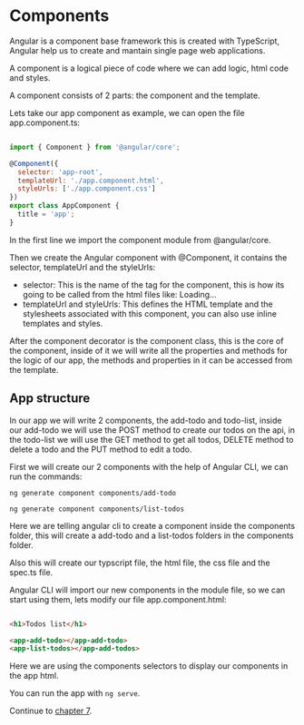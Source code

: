 # Components

Angular is a component base framework this is created with TypeScript, Angular help us to create and mantain single page web applications.

A component is a logical piece of code where we can add logic, html code and styles.

A component consists of 2 parts: the component and the template.

Lets take our app component as example, we can open the file app.component.ts:

```javascript

import { Component } from '@angular/core';

@Component({
  selector: 'app-root',
  templateUrl: './app.component.html',
  styleUrls: ['./app.component.css']
})
export class AppComponent {
  title = 'app';
}

```

In the first line we import the component module from @angular/core.

Then we create the Angular component with @Component, it contains the selector, templateUrl and the styleUrls:

* selector: This is the name of the tag for the component, this is how its going to be called from the html files like: <app-root>Loading...</app-root>
* templateUrl and styleUrls: This defines the HTML template and the stylesheets associated with this component, you can also use inline templates and styles.

After the component decorator is the component class, this is the core of the component, inside of it we will write all the properties and methods for the logic of our app, the methods and properties in it can be accessed from the template.

## App structure

In our app we will write 2 components, the add-todo and todo-list, inside our add-todo we will use the POST method to create our todos on the api, in the todo-list we will use the GET method to get all todos, DELETE method to delete a todo and the PUT method to edit a todo.

First we will create our 2 components with the help of Angular CLI, we can run the commands:

```
ng generate component components/add-todo

ng generate component components/list-todos
```

Here we are telling angular cli to create a component inside the components folder, this will create a add-todo and a list-todos folders in the components folder.

Also this will create our typscript file, the html file, the css file and the spec.ts file.

Angular CLI will import our new components in the module file, so we can start using them, lets modify our file app.component.html:

```html

<h1>Todos list</h1>

<app-add-todo></app-add-todo>
<app-list-todos></app-add-todos>

```

Here we are using the components selectors to display our components in the app html.

You can run the app with ```ng serve```.

Continue to [chapter 7](chapter7.md).